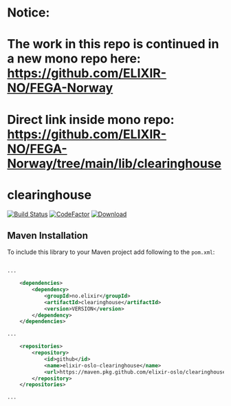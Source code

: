 # Notice:
# The work in this repo is continued in a new mono repo here: https://github.com/ELIXIR-NO/FEGA-Norway

# Direct link inside mono repo: https://github.com/ELIXIR-NO/FEGA-Norway/tree/main/lib/clearinghouse

# clearinghouse
[![Build Status](https://github.com/elixir-oslo/clearinghouse/workflows/Java%20CI/badge.svg)](https://github.com/elixir-oslo/clearinghouse/actions)
[![CodeFactor](https://www.codefactor.io/repository/github/elixir-oslo/clearinghouse/badge)](https://www.codefactor.io/repository/github/elixir-oslo/clearinghouse)
[![Download](https://img.shields.io/badge/GitHub%20Packages-Download-GREEN)](https://maven.pkg.github.com/elixir-oslo/clearinghouse/no.uio.ifi.clearinghouse/1.1.0/clearinghouse-1.1.0.jar)

## Maven Installation
To include this library to your Maven project add following to the `pom.xml`:

```xml

...

    <dependencies>
        <dependency>
            <groupId>no.elixir</groupId>
            <artifactId>clearinghouse</artifactId>
            <version>VERSION</version>
        </dependency>
    </dependencies>

...

    <repositories>
        <repository>
            <id>github</id>
            <name>elixir-oslo-clearinghouse</name>
            <url>https://maven.pkg.github.com/elixir-oslo/clearinghouse</url>
        </repository>
    </repositories>

...

```
